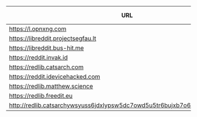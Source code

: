 |URL|Network|Version|Location|Behind Cloudflare?|Comment|
|-|-|-|-|-|-|
|https://l.opnxng.com|WWW|v0.30.2|🇸🇬 SG|||
|https://libreddit.projectsegfau.lt|WWW|v0.31.0|🇱🇺 LU|||
|https://libreddit.bus-hit.me|WWW|v0.30.2|🇨🇦 CA|||
|https://reddit.invak.id|WWW|v0.31.0|🇧🇬 BG|||
|https://redlib.catsarch.com|WWW|v0.30.2|🇺🇸 US|||
|https://reddit.idevicehacked.com|WWW|v0.30.2|🇺🇸 US|||
|https://redlib.matthew.science|WWW|v0.30.2|🇺🇸 US|||
|https://redlib.freedit.eu|WWW|v0.31.0|🇺🇸 US|||
|http://redlib.catsarchywsyuss6jdxlypsw5dc7owd5u5tr6bujxb7o6xw2hipqehyd.onion|Tor|v0.30.2|🇺🇸 US|||
